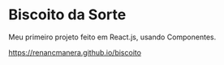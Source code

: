 # Biscoito da Sorte

Meu primeiro projeto feito em React.js, usando Componentes.

https://renancmanera.github.io/biscoito

